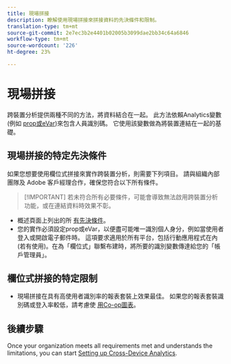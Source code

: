 ```yaml
---
title: 現場拼接
description: 瞭解使用現場拼接來拼接資料的先決條件和限制。
translation-type: tm+mt
source-git-commit: 2e7ec3b2e4401b02005b3099dae2bb34c64a6846
workflow-type: tm+mt
source-wordcount: '226'
ht-degree: 23%

---
```



# 現場拼接

跨裝置分析提供兩種不同的方法，將資料結合在一起。 此方法依賴Analytics變數(例如 [prop](/help/implement/vars/page-vars/prop.md)[或eVar](/help/implement/vars/page-vars/evar.md))來包含人員識別碼。 它使用該變數做為將裝置連結在一起的基礎。

## 現場拼接的特定先決條件

如果您想要使用欄位式拼接來實作跨裝置分析，則需要下列項目。 請與組織內部團隊及 Adobe 客戶經理合作，確保您符合以下所有條件。

>[!IMPORTANT] 若未符合所有必要條件，可能會導致無法啟用跨裝置分析功能，或在連結資料時效果不彰。

* 概述頁面上列出的所 [有先決條件](overview.md)。
* 您的實作必須設定prop或eVar，以便盡可能唯一識別個人身分，例如當使用者登入或開啟電子郵件時。 這項要求適用於所有平台，包括行動應用程式在內 (若有使用)。在為「欄位式」聯繫布建時，將所要的識別變數傳達給您的「帳戶管理員」。

## 欄位式拼接的特定限制

* 現場拼接在具有高使用者識別率的報表套裝上效果最佳。 如果您的報表套裝識別碼或登入率較低，請考慮使 [用Co-op圖表](device-graph.md)。

## 後續步驟

Once your organization meets all requirements met and understands the limitations, you can start [Setting up Cross-Device Analytics](setup.md).